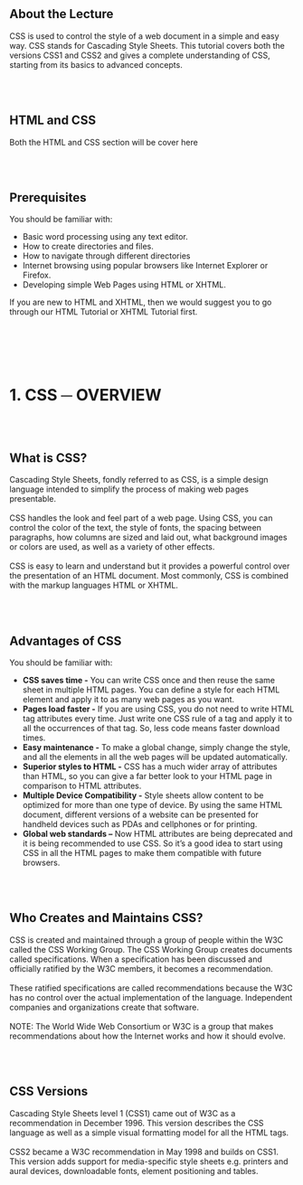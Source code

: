<!DOCTYPE html>
<html>
<head>
	<title>Lecture2(TASK2.pdf)</title>
</head>
<style type="">
	
.bod{
	border-bottom: 1px solid black;
}

.head{
	text-align: center;
	color: white;
	background-color: #D34776;
	padding:20px;
	border-radius: 5px;
}

</style>

<link href="https://stackpath.bootstrapcdn.com/bootstrap/4.3.1/css/bootstrap.min.css" rel="stylesheet" integrity="sha384-ggOyR0iXCbMQv3Xipma34MD+dH/1fQ784/j6cY/iJTQUOhcWr7x9JvoRxT2MZw1T" crossorigin="anonymous">

<body>

<div class="container">
	<br><br>
	<h2 class="bod">
		About the Lecture
	</h2>
		<p>CSS is used to control the style of a web document in a simple and easy way. CSS stands
			for Cascading Style Sheets. This tutorial covers both the versions CSS1 and CSS2 and
			gives a complete understanding of CSS, starting from its basics to advanced concepts. 
		</p>
		<br><br>
	<h2 class="bod">
		HTML and CSS
	</h2>
		<p>
			Both the HTML and CSS section will be cover here
		</p>
		<br><br>
	<h2 class="bod">
		Prerequisites
	</h2>
		<p>
			You should be familiar with:
			<ul>
			  <li>Basic word processing using any text editor.
</li>
			  <li>How to create directories and files.</li>
			  <li>How to navigate through different directories</li>
			  <li>Internet browsing using popular browsers like Internet Explorer or Firefox.</li>
			  <li>Developing simple Web Pages using HTML or XHTML.</li>
			</ul>  
			If you are new to HTML and XHTML, then we would suggest you to go through our HTML
			Tutorial or XHTML Tutorial first.
		</p>
		<br><br><br><br>
		<h1 class="head">1. CSS ─ OVERVIEW</h1>
		<br><br>
		<h2 class="bod">
			What is CSS?
		</h2>
			<p>
				Cascading Style Sheets, fondly referred to as CSS, is a simple design language intended to
				simplify the process of making web pages presentable. <br> <br>
				CSS handles the look and feel part of a web page. Using CSS, you can control the color of the
				text, the style of fonts, the spacing between paragraphs, how columns are sized and laid out,
				what background images or colors are used, as well as a variety of other effects. <br> <br>
				CSS is easy to learn and understand but it provides a powerful control over the presentation
				of an HTML document. Most commonly, CSS is combined with the markup languages HTML
				or XHTML.
			</p>
			<br><br>
		<h2 class="bod">
			Advantages of CSS
		</h2>
			<p>
				You should be familiar with:
				<ul>
				  <li><b>CSS saves time -</b> You can write CSS once 	and then reuse the same sheet in multiple
					HTML pages. You can define a style for each HTML element and apply it to as many
					web pages as you want.</li>
				  <li><b>Pages load faster -</b> If you are using 		CSS, you do not need to write HTML tag
					attributes every time. Just write one CSS rule of a tag and apply it to all the
					occurrences of that tag. So, less code means faster download times.</li>
				  <li><b>Easy maintenance -</b> To make a global change, simply change the style, and all the
					elements in all the web pages will be updated automatically.</li>
				  <li><b>Superior styles to HTML -</b> CSS has a much wider array of attributes than HTML, so
					you can give a far better look to your HTML page in comparison to HTML attributes.</li>
				  <li><b>Multiple Device Compatibility -</b> Style sheets allow content to be optimized for more
					than one type of device. By using the same HTML document, different versions of a
					website can be presented for handheld devices such as PDAs and cellphones or for
					printing.</li>
					<li><b>Global web standards –</b> Now HTML attributes are being deprecated and it is being
					recommended to use CSS. So it’s a good idea to start using CSS in all the HTML pages
					to make them compatible with future browsers.</li>
				</ul>  
			</p>
			<br><br>
			<h2 class="bod">
			Who Creates and Maintains CSS?
			</h2>
				<p>
					CSS is created and maintained through a group of people within the W3C called the CSS
					Working Group. The CSS Working Group creates documents called specifications. When a
					specification has been discussed and officially ratified by the W3C members, it becomes a
					recommendation. 	<br> <br>
					These ratified specifications are called recommendations because the W3C has no control over
					the actual implementation of the language. Independent companies and organizations create
					that software. <br> <br>
					NOTE: The World Wide Web Consortium or W3C is a group that makes recommendations
					about how the Internet works and how it should evolve.
									</p>
				<br><br>
				<h2 class="bod">
				CSS Versions
				</h2>
					<p>
						Cascading Style Sheets level 1 (CSS1) came out of W3C as a recommendation in December
						1996. This version describes the CSS language as well as a simple visual formatting model
						for all the HTML tags. <br> <br>
						CSS2 became a W3C recommendation in May 1998 and builds on CSS1. This version adds
						support for media-specific style sheets e.g. printers and aural devices, downloadable fonts,
						element positioning and tables.
					</p>
					<br><br>



</div>

</div>

</body>
</html>
